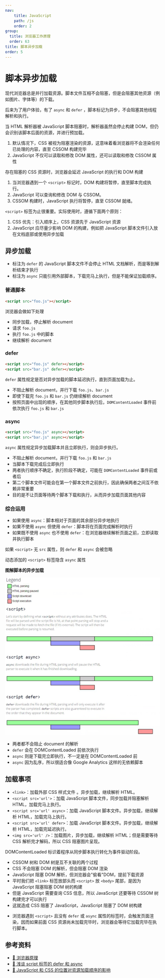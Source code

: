 ```yaml
---
nav:
    title: JavaScript
    path: /js
    order: 2
group:
  title: 浏览器工作原理
  order: 63
title: 脚本异步加载
order: 5
---
```


# 脚本异步加载

现代浏览器总是并行加载资源。脚本文件互相不会阻塞，但是会阻塞其他资源（例如图片、字体等）的下载。

后来为了用户体验，有了 `async` 和 `defer` ，脚本标记为异步，不会阻塞其他线程解析和执行。

当 HTML 解析器被 JavaScript 脚本阻塞时，解析器虽然会停止构建 DOM，但仍会识别该脚本后面的资源，并进行预加载。

1. 默认情况下，CSS 被视为阻塞渲染的资源，这意味着看浏览器将不会渲染任何已处理的内容，直至 CSSOM 构建完毕
2. JavaScript 不仅可以读取和修改 DOM 属性，还可以读取和修改 CSSOM 属性

存在阻塞的 CSS 资源时，浏览器会延迟 JavaScript 的执行和 DOM 构建

1. 当浏览器遇到一个 `<script>` 标记时，DOM 构建将暂停，直至脚本完成执行。
2. JavaScript 可以查询和修改 DOM 与 CSSOM。
3. CSSOM 构建时，JavaScript 执行将暂停，直至 CSSOM 就绪。

`<script>` 标签为止很重要。实际使用时，遵循下面两个原则：

1. CSS 优先：引入顺序上，CSS 资源先于 JavaScript 资源
2. JavaScript 应尽量少影响 DOM 的构建，例如把 JavaScript 脚本文件引入放在文档底部或使用异步加载

## 异步加载

- 标注为 `defer` 的 JavaScript 脚本文件不会停止 HTML 文档解析，而是等到解析结束才执行
- 标注为 `async` 只能引用外部脚本，下载完马上执行，但是不能保证加载顺序。

### 普通脚本

```html
<script src="foo.js"></script>
```

浏览器会做如下处理

- 同步加载，停止解析 document
- 请求 `foo.js`
- 执行 `foo.js` 中的脚本
- 继续解析 document

### defer

```html
<script src="foo.js" defer></script>
<script src="bar.js" defer></script>
```

`defer` 属性规定是否对异步加载的脚本延迟执行，直到页面加载为止。

- 不阻止解析 document，并行下载 `foo.js`、`bar.js`
- 即使下载完 `foo.js` 和 `bar.js` 仍继续解析 document
- 按照页面中出现的顺序，在其他同步脚本执行后，`DOMContentLoaded` 事件前依次执行 `foo.js` 和 `bar.js`

### async

```html
<script src="foo.js" async></script>
<script src="bar.js" async></script>
```

`async` 属性规定异步加载脚本并且立即执行，则会异步执行。

- 不阻止解析 document，并行下载 `foo.js` 和 `bar.js`
- 当脚本下载完成后立即执行
- 两者执行顺序不确定，执行阶段不确定，可能在 `DOMContentLoaded` 事件前或者后
- 第二个脚本文件可能会在第一个脚本文件之前执行，因此确保两者之间互不依赖非常重要
- 目的是不让页面等待两个脚本下载和执行，从而异步加载页面其他内容

### 综合运用

- 如果使用 `async`：脚本相对于页面的其余部分异步地执行
- 如果不使用 `async` 但使用 `defer`：脚本将在页面完成解析时执行
- 如果既不使用 `async` 也不使用 `defer`：在浏览器继续解析页面之前，立即读取并执行脚本

如果 `<script>` 无 `src` 属性，则 `defer` 和 `async` 会被忽略

动态添加的 `<script>` 标签隐含 `async` 属性

**图解脚本的异步加载**

![JavaScript解析](./assets/parse-javascript.e6ece891.png)

- 两者都不会阻止 document 的解析
- `defer` 会在 DOMContentLoaded 前依次执行
- `async` 则是下载完立即执行，不一定是在 DOMContentLoaded 前
- `async` 因为乱序，所以很适合像 Google Analytics 这样的无依赖脚本

## 加载事项

- `<link>`：加载外部 CSS 样式文件 。异步加载，继续解析 HTML。
- `<script src='url'>`：加载 JavaScript 脚本文件，同步加载并阻塞解析 HTML，加载完马上执行。
- `<script src='url' async>`：加载 JavaScript 脚本文件。异步加载，继续解析 HTML，加载完马上执行。
- `<script src='url' defer>`：加载 JavaScript 脚本文件。异步加载，继续解析 HTML，加载完延迟执行。
- `<img src='url' />`：加载图片，异步加载，继续解析 HTML；但是需要等待 CSS 解析完才解码，所以 CSS 阻塞图片呈现。

DOMContentLoaded 标识着程序从同步脚本执行转化为事件驱动阶段。

- CSSOM 树和 DOM 树是互不关联的两个过程
- CSS 不会阻塞 DOM 的解析，但会阻塞 DOM 渲染
- JavaScript 阻塞 DOM 解析，但浏览器会"偷看"DOM，提前下载资源
- 平时我们把 `<link>` 标签放部头而 `<script>` 放 `<body>` 尾部，是因为 JavaScript 阻塞阻塞 DOM 树的构建
- 但是 JavaScript 需要查询 CSS 信息，所以 JavaScript 还要等待 CSSOM 树构建完才可以执行
- 这就造成 CSS 阻塞了 JavaScript，JavaScript 阻塞了 DOM 树构建

* 浏览器遇到 `<script>` 且没有 `defer` 或 `async` 属性的标签时，会触发页面渲染，因而如果前面 CSS 资源尚未加载完毕时，浏览器会等待它加载完毕在执行脚本。

## 参考资料

- [📝 浏览器原理](https://juejin.im/post/5b0a6f1af265da0ddb63ecd9#heading-28)
- [📝 浅谈 script 标签的 defer 和 async](https://segmentfault.com/a/1190000006778717)
- [📝 JavaScript 和 CSS 的位置对资源加载顺序的影响](https://zhuanlan.zhihu.com/p/24944905)

